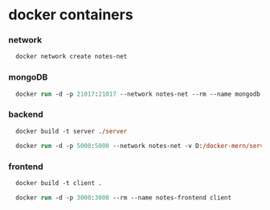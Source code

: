 # docker containers

### network

```ps
  docker network create notes-net
```

### mongoDB

```ps
  docker run -d -p 21017:21017 --network notes-net --rm --name mongodb mongo
```

### backend

```ps
  docker build -t server ./server
```

```ps
  docker run -d -p 5000:5000 --network notes-net -v D:/docker-mern/server:/app -v /app/node_modules --rm --name notes-backend server
```

### frontend

```ps
  docker build -t client .
```

```ps
  docker run -d -p 3000:3000 --rm --name notes-frontend client
```
